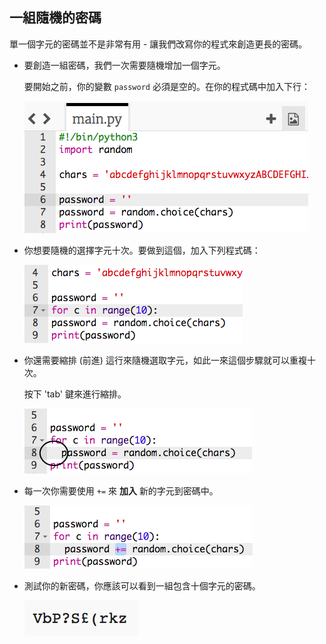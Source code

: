 ## 一組隨機的密碼

單一個字元的密碼並不是非常有用 - 讓我們改寫你的程式來創造更長的密碼。



+ 要創造一組密碼，我們一次需要隨機增加一個字元。

	要開始之前，你的變數 `password` 必須是空的。在你的程式碼中加入下行：

	![screenshot](images/passwords-empty.png)

+ 你想要隨機的選擇字元十次。要做到這個，加入下列程式碼：

	![screenshot](images/passwords-repeat.png)

+ 你還需要縮排 (前進) 這行來隨機選取字元，如此一來這個步驟就可以重複十次。

	按下 'tab' 鍵來進行縮排。

	![screenshot](images/passwords-indent.png)

+ 每一次你需要使用 `+=` 來 __加入__ 新的字元到密碼中。

	![screenshot](images/passwords-add.png)

+ 測試你的新密碼，你應該可以看到一組包含十個字元的密碼。

	![screenshot](images/passwords-10-test.png)



